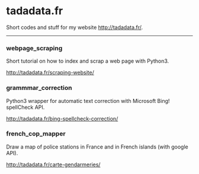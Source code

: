 # tadadata.fr

Short codes and stuff for my website http://tadadata.fr/.

*********

### webpage_scraping

Short tutorial on how to index and scrap a web page with Python3.

http://tadadata.fr/scraping-website/

### grammmar_correction

Python3 wrapper for automatic text correction with Microsoft Bing! spellCheck API.

http://tadadata.fr/bing-spellcheck-correction/

### french_cop_mapper

Draw a map of police stations in France and in French islands (with google API).

http://tadadata.fr/carte-gendarmeries/
